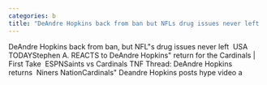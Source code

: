 ```yaml
---
categories: b
title: "DeAndre Hopkins back from ban but NFLs drug issues never left  USA TODAY"
---
```

DeAndre Hopkins back from ban, but NFL"s drug issues never left&nbsp;&nbsp;USA TODAYStephen A. REACTS to DeAndre Hopkins" return for the Cardinals | First Take&nbsp;&nbsp;ESPNSaints vs Cardinals TNF Thread: DeAndre Hopkins returns&nbsp;&nbsp;Niners NationCardinals" Deandre Hopkins posts hype video a
